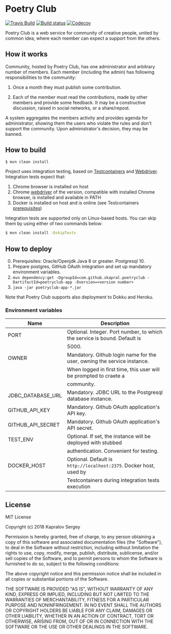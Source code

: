 # Poetry Club

[![Travis Build](https://travis-ci.org/skapral/poetryclub.svg?branch=master)](https://travis-ci.org/skapral/poetryclub)
[![Build status](https://ci.appveyor.com/api/projects/status/ny3rmbdxubkbqmm2/branch/master?svg=true)](https://ci.appveyor.com/project/skapral/poetryclub/branch/master)
[![Codecov](https://codecov.io/gh/skapral/poetryclub/branch/master/graph/badge.svg)](https://codecov.io/gh/skapral/poetryclub)

Poetry Club is a web service for community of creative people, united by common idea, where each member can expect a 
support from the others.

## How it works

Community, hosted by Poetry Club, has one administrator and arbitrary number of members. Each member (including 
the admin) has following responsibilities to the community:

1. Once a month they must publish some contribution.

2. Each of the member must read the contributions, made by other members and provide some feedback. It may be a 
constructive discussion, raised in social networks, or a share/repost.

A system aggregates the members activity and provides agenda for administrator, showing them the users who violate
the rules and don't support the community. Upon administrator's decision, they may be banned.

## How to build

```bash
$ mvn clean install
```

Project uses integration testing, based on [Testcontainers](https://www.testcontainers.org) and 
[Webdriver](http://chromedriver.chromium.org/). Integration tests expect that:

1. Chrome browser is installed on host
2. Chrome [webdriver](http://chromedriver.chromium.org/) of the version, compatible with installed Chrome browser, is 
installed and available in PATH
3. Docker is installed on host and is online (see Testcontainers 
[prerequisites](https://www.testcontainers.org/usage.html#prerequisites))

Integration tests are supported only on Linux-based hosts. You can skip them by using either of two commands below:

```bash
$ mvn clean install -DskipTests
```

## How to deploy

0. Prerequisites: Oracle/Openjdk Java 8 or greater. Postgresql 10.
1. Prepare postgres, GitHub OAuth integration and set up mandatory environment variables.
2. `mvn dependency:get -DgroupId=com.github.skapral.poetryclub -DartifactId=poetryclub-app -Dversion=<version number>`
3. `java -jar poetryclub-app-*.jar` 

Note that Poetry Club supports also deployment to Dokku and Heroku.

### Environment variables

| Name               | Description                                                              |
|--------------------|--------------------------------------------------------------------------|
| PORT               | Optional. Integer. Port number, to which the service is bound. Default is|
|                    | 5000.                                                                    |
| OWNER              | Mandatory. Github login name for the user, owning the service instance.  |
|                    | When logged in first time, this user will be prompted to craete a        | 
|                    | community.                                                               |
| JDBC_DATABASE_URL  | Mandatory. JDBC URL to the Postgresql database instance.                 |
| GITHUB_API_KEY     | Mandatory. Github OAuth application's API key.                           |
| GITHUB_API_SECRET  | Mandatory. Github OAuth application's API secret.                        |
| TEST_ENV           | Optional. If set, the instance will be deployed with stubbed             |
|                    | authentication. Convenient for testing.                                  |
| DOCKER_HOST        | Optional. Default is `http://localhost:2375`. Docker host, used by       | 
|                    | Testcontainers during integration tests execution                        |

## License

 MIT License
 
 Copyright (c) 2018 Kapralov Sergey
 
 Permission is hereby granted, free of charge, to any person obtaining a copy
 of this software and associated documentation files (the "Software"), to deal
 in the Software without restriction, including without limitation the rights
 to use, copy, modify, merge, publish, distribute, sublicense, and/or sell
 copies of the Software, and to permit persons to whom the Software is
 furnished to do so, subject to the following conditions:
 
 The above copyright notice and this permission notice shall be included in all
 copies or substantial portions of the Software.
 
 THE SOFTWARE IS PROVIDED "AS IS", WITHOUT WARRANTY OF ANY KIND, EXPRESS OR
 IMPLIED, INCLUDING BUT NOT LIMITED TO THE WARRANTIES OF MERCHANTABILITY,
 FITNESS FOR A PARTICULAR PURPOSE AND NONINFRINGEMENT. IN NO EVENT SHALL THE
 AUTHORS OR COPYRIGHT HOLDERS BE LIABLE FOR ANY CLAIM, DAMAGES OR OTHER
 LIABILITY, WHETHER IN AN ACTION OF CONTRACT, TORT OR OTHERWISE, ARISING FROM,
 OUT OF OR IN CONNECTION WITH THE SOFTWARE OR THE USE OR OTHER DEALINGS IN THE
 SOFTWARE.
